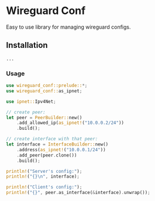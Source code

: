 # Wireguard Conf

Easy to use library for managing wireguard configs.

## Installation

```shell
...
```

### Usage

```rust
use wireguard_conf::prelude::*;
use wireguard_conf::as_ipnet;

use ipnet::Ipv4Net;

// create peer:
let peer = PeerBuilder::new()
    .add_allowed_ip(as_ipnet!("10.0.0.2/24"))
    .build();

// create interface with that peer:
let interface = InterfaceBuilder::new()
    .address(as_ipnet!("10.0.0.1/24"))
    .add_peer(peer.clone())
    .build();

println!("Server's config:");
println!("{}\n", interface);

println!("Client's config:");
println!("{}", peer.as_interface(&interface).unwrap());
```
